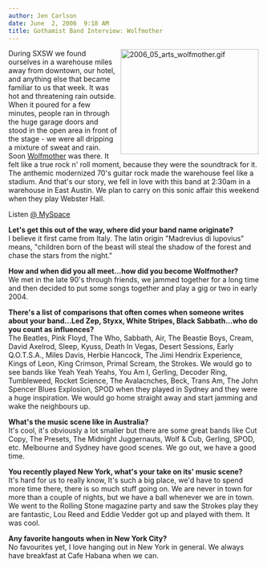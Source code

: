 ```yaml
---
author: Jen Carlson
date: June  2, 2006  9:18 AM
title: Gothamist Band Interview: Wolfmother
---
```


<p><img alt="2006_05_arts_wolfmother.gif" src="https://web.archive.org/web/20110623140144im_/http://www.gothamist.com/attachments/arts_jen/2006_05_arts_wolfmother.gif" width="275" height="209" align="right" hspace="5">During SXSW we found ourselves in a warehouse miles away from downtown, our hotel, and anything else that became familiar to us that week. It was hot and threatening rain outside. When it poured for a few minutes, people ran in through the huge garage doors and stood in the open area in front of the stage - we were all dripping a mixture of sweat and rain. Soon <a href="https://web.archive.org/web/20110623140144/http://www.wolfmother.com/2005.html">Wolfmother</a> was there. It felt like a true rock n&apos; roll moment, because they were the soundtrack for it. The anthemic modernized 70&apos;s guitar rock made the warehouse feel like a stadium. And that&apos;s our story, we fell in love with this band at 2:30am in a warehouse in East Austin. We plan to carry on this sonic affair this weekend when they play Webster Hall. </p>

<p>Listen <a href="https://web.archive.org/web/20110623140144/http://www.myspace.com/wolfmother">@ MySpace</a></p>

<p><strong>Let&apos;s get this out of the way, where did your band name originate?</strong><br>
I believe it first came from Italy. The latin origin &quot;Madrevius di lupovius&quot; means, &quot;children born of the beast will steal the shadow of the forest and chase the stars from the night.&quot;</p>

<p><strong>How and when did you all meet...how did you become Wolfmother?</strong> <br>
We met in the late 90&apos;s through friends, we jammed together for a long time and then decided to put some songs together and play a gig or two in early 2004.</p>

<p><strong>There&apos;s a list of comparisons that often comes when someone writes about your band...Led Zep, Styxx, White Stripes, Black Sabbath...who do you count as influences?</strong>  <br>
The Beatles, Pink Floyd, The Who, Sabbath, Air, The Beastie Boys, Cream, David Axelrod, Sleep, Kyuss, Death In Vegas, Desert Sessions, Early Q.O.T.S.A., Miles Davis, Herbie Hancock, The Jimi Hendrix Experience, Kings of Leon, King Crimson, Primal Scream, the Strokes. We would go to see bands like Yeah Yeah Yeahs, You Am I, Gerling, Decoder Ring, Tumbleweed, Rocket Science, The Avalacnches, Beck, Trans Am, The John Spencer Blues Explosion, SPOD when they played in Sydney and they were a huge inspiration. We would go home straight away and start jamming and wake the neighbours up.</p>

<p><strong>What&apos;s the music scene like in Australia?</strong>  <br>
It&apos;s cool, it&apos;s obviously a lot smaller but there are some great bands like Cut Copy, The Presets, The Midnight Juggernauts, Wolf &amp; Cub, Gerling, SPOD, etc. Melbourne and Sydney have good scenes. We go out, we have a good time.</p>

<p><strong>You recently played New York, what&apos;s your take on its&apos; music scene?</strong>  <br>
It&apos;s hard for us to really know, It&apos;s such a big place, we&apos;d have to spend more time there, there is so much stuff going on. We are never in town for more than a couple of nights, but we have a ball whenever we are in town. We went to the Rolling Stone magazine party and saw the Strokes play they are fantastic, Lou Reed and Eddie Vedder got up and played with them. It was cool.</p>

<p><strong>Any favorite hangouts when in New York City?</strong>  <br>
No favourites yet, I love hanging out in New York in general. We always have breakfast at Cafe Habana when we can.</p>